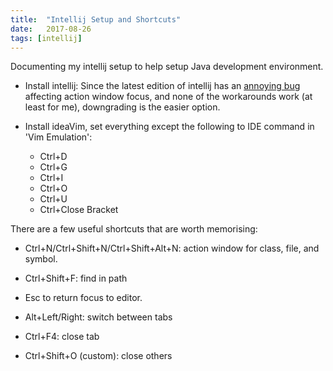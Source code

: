```yaml
---
title:  "Intellij Setup and Shortcuts"
date:   2017-08-26
tags: [intellij]
---
```


Documenting my intellij setup to help setup Java development environment.

* Install intellij:
    Since the latest edition of intellij has an [annoying bug](https://stackoverflow.com/questions/45244006/navigate-class-or-file-popup-closes-immediately-in-intellij-idea-2017-2/45244166#45244166) affecting action window focus,
    and none of the workarounds work (at least for me), downgrading is the easier option.

* Install ideaVim, set everything except the following to IDE command in 'Vim Emulation':
    - Ctrl+D
    - Ctrl+G
    - Ctrl+I
    - Ctrl+O
    - Ctrl+U
    - Ctrl+Close Bracket

There are a few useful shortcuts that are worth memorising:

* Ctrl+N/Ctrl+Shift+N/Ctrl+Shift+Alt+N: action window for class, file, and symbol.

* Ctrl+Shift+F: find in path

* Esc to return focus to editor.

* Alt+Left/Right: switch between tabs

* Ctrl+F4: close tab

* Ctrl+Shift+O (custom): close others


